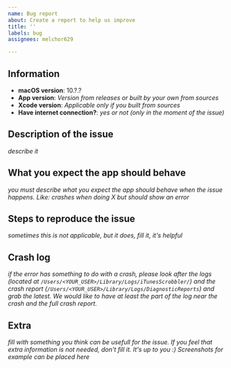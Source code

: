 ```yaml
---
name: Bug report
about: Create a report to help us improve
title: ''
labels: bug
assignees: melchor629

---
```


## Information

 - **macOS version**: 10.?.?
 - **App version**: _Version from releases or built by your own from sources_
 - **Xcode version**: _Applicable only if you built from sources_
 - **Have internet connection?**: _yes or not (only in the moment of the issue)_

## Description of the issue

_describe it_

## What you expect the app should behave

_you must describe what you expect the app should behave when the issue happens. Like: crashes when doing X but should show an error_

## Steps to reproduce the issue

_sometimes this is not applicable, but it does, fill it, it's helpful_

## Crash log

_if the error has something to do with a crash, please look after the logs (located at `/Users/<YOUR_USER>/Library/Logs/iTunesScrobbler/`) and the crash report (`/Users/<YOUR_USER>/Library/Logs/DiagnosticReports`) and grab the latest. We would like to have at least the part of the log near the crash and the full crash report._

## Extra

_fill with something you think can be usefull for the issue. If you feel that extra information is not needed, don't fill it. It's up to you :) Screenshots for example can be placed here_
